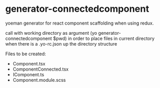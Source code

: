 # generator-connectedcomponent
yoeman generator for react component scaffolding when using redux.

call with working directory as argument (yo generator-connectedcomponent &#36;pwd) in order to place files in current directory when there is a .yo-rc.json up the directory structure

Files to be created: 
  - Component.tsx
  - ComponentConnected.tsx
  - IComponent.ts
  - Component.module.scss
